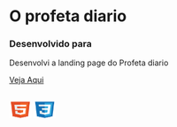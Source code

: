 # O profeta diario
### Desenvolvido para 
<p>Desenvolvi a landing page do Profeta diario</p>
 
 <a href="https://herbertis.github.io/poco-x6-pro-5g/" target="_blank">Veja Aqui</a>
 
 <div style="display: inline_block"><br>
  
  <img align="center" alt="herbert-HTML" height="30" width="40" src="https://raw.githubusercontent.com/devicons/devicon/master/icons/html5/html5-original.svg">
  <img align="center" alt="herbert-CSS" height="30" width="40" src="https://raw.githubusercontent.com/devicons/devicon/master/icons/css3/css3-original.svg">
   
</div>
